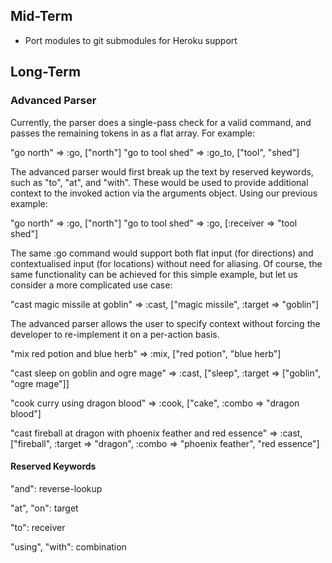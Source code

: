 ## Mid-Term

* Port modules to git submodules for Heroku support

## Long-Term

### Advanced Parser

Currently, the parser does a single-pass check for a valid command, and passes
the remaining tokens in as a flat array. For example:

  "go north" => :go, ["north"]
  "go to tool shed" => :go_to, ["tool", "shed"]


The advanced parser would first break up the text by reserved keywords, such as
"to", "at", and "with". These would be used to provide additional context to
the invoked action via the arguments object. Using our previous example:

  "go north" => :go, ["north"]
  "go to tool shed" => :go, [:receiver => "tool shed"]

The same :go command would support both flat input (for directions) and
contextualised input (for locations) without need for aliasing. Of course, the
same functionality can be achieved for this simple example, but let us consider
a more complicated use case:

  "cast magic missile at goblin" => :cast, ["magic missile", :target => "goblin"]

The advanced parser allows the user to specify context without forcing the
developer to re-implement it on a per-action basis.

  "mix red potion and blue herb" =>
    :mix, ["red potion", "blue herb"]
  
  "cast sleep on goblin and ogre mage" =>
    :cast, ["sleep", :target => ["goblin", "ogre mage"]]
    
  "cook curry using dragon blood" => :cook, ["cake", :combo => "dragon blood"]
  
  "cast fireball at dragon with phoenix feather and red essence" =>
    :cast, ["fireball", :target => "dragon", :combo => "phoenix feather", "red essence"]

#### Reserved Keywords

"and": reverse-lookup

"at", "on": target

"to": receiver

"using", "with": combination
